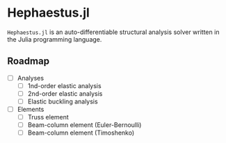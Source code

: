 # Hephaestus.jl

`Hephaestus.jl` is an auto-differentiable structural analysis solver written in the Julia programming language.

## Roadmap

- [ ] Analyses
  - [ ] 1nd-order elastic analysis
  - [ ] 2nd-order elastic analysis
  - [ ] Elastic buckling analysis
- [ ] Elements
  - [ ] Truss element
  - [ ] Beam-column element (Euler-Bernoulli)
  - [ ] Beam-column element (Timoshenko)